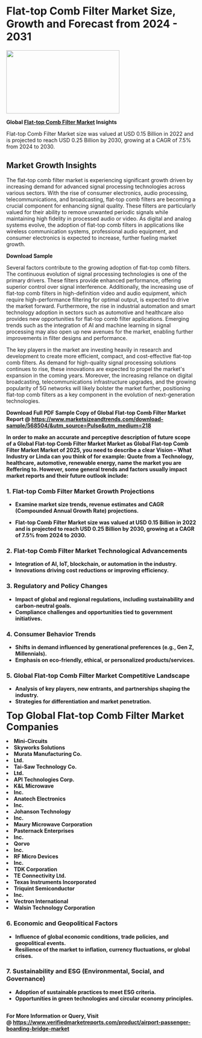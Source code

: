 <H1>Flat-top Comb Filter Market Size, Growth and Forecast from 2024 - 2031</H1><img class="aligncenter size-medium wp-image-584254" src="https://thirdeyenews.in/wp-content/uploads/2024/09/Global-Market-Research-300x168.jpeg" alt="" width="300" height="168" /><p><strong>Global&nbsp;<a href="https://www.marketsizeandtrends.com/download-sample/568504/&amp;utm_source=Pulse&amp;utm_medium=218">Flat-top Comb Filter Market</a> Insights</strong></p><p>Flat-top Comb Filter Market size was valued at USD 0.15 Billion in 2022 and is projected to reach USD 0.25 Billion by 2030, growing at a CAGR of 7.5% from 2024 to 2030.</p><p><h2>Market Growth Insights</h2> <p>The flat-top comb filter market is experiencing significant growth driven by increasing demand for advanced signal processing technologies across various sectors. With the rise of consumer electronics, audio processing, telecommunications, and broadcasting, flat-top comb filters are becoming a crucial component for enhancing signal quality. These filters are particularly valued for their ability to remove unwanted periodic signals while maintaining high fidelity in processed audio or video. As digital and analog systems evolve, the adoption of flat-top comb filters in applications like wireless communication systems, professional audio equipment, and consumer electronics is expected to increase, further fueling market growth.</p> <p><strong>Download Sample</strong></p> <p>Several factors contribute to the growing adoption of flat-top comb filters. The continuous evolution of signal processing technologies is one of the primary drivers. These filters provide enhanced performance, offering superior control over signal interference. Additionally, the increasing use of flat-top comb filters in high-definition video and audio equipment, which require high-performance filtering for optimal output, is expected to drive the market forward. Furthermore, the rise in industrial automation and smart technology adoption in sectors such as automotive and healthcare also provides new opportunities for flat-top comb filter applications. Emerging trends such as the integration of AI and machine learning in signal processing may also open up new avenues for the market, enabling further improvements in filter designs and performance.</p> <p>The key players in the market are investing heavily in research and development to create more efficient, compact, and cost-effective flat-top comb filters. As demand for high-quality signal processing solutions continues to rise, these innovations are expected to propel the market's expansion in the coming years. Moreover, the increasing reliance on digital broadcasting, telecommunications infrastructure upgrades, and the growing popularity of 5G networks will likely bolster the market further, positioning flat-top comb filters as a key component in the evolution of next-generation technologies.</p> <p><strong></p><p><span class=""><strong>Download Full PDF Sample Copy of Global Flat-top Comb Filter Market Report</strong> @ <a href="https://www.marketsizeandtrends.com/download-sample/568504/&amp;utm_source=Pulse&amp;utm_medium=218" target="_blank">https://www.marketsizeandtrends.com/download-sample/568504/&amp;utm_source=Pulse&amp;utm_medium=218</a></span></p><p>In order to make an accurate and perceptive description of future scope of a Global&nbsp;Flat-top Comb Filter Market Market as Global&nbsp;Flat-top Comb Filter Market Market of 2025, you need to describe a clear Vision &ndash; What Industry or Linda can you think of for example: Quote from a Technology, healthcare, automotive, renewable energy, name the market you are Reffering to. However, some general trends and factors usually impact market reports and their future outlook include:</p><h3>1.&nbsp;<strong>Flat-top Comb Filter Market Growth Projections</strong></h3><ul><li>Examine market size trends, revenue estimates and CAGR (Compounded Annual Growth Rate) projections.</li><li><p>Flat-top Comb Filter Market size was valued at USD 0.15 Billion in 2022 and is projected to reach USD 0.25 Billion by 2030, growing at a CAGR of 7.5% from 2024 to 2030.</p></li></ul><h3>2.&nbsp;<strong>Flat-top Comb Filter Market Technological Advancements</strong></h3><ul><li>Integration of AI, IoT, blockchain, or automation in the industry.</li><li>Innovations driving cost reductions or improving efficiency.</li></ul><h3>3.&nbsp;<strong>Regulatory and Policy Changes</strong></h3><ul><li>Impact of global and regional regulations, including sustainability and carbon-neutral goals.</li><li>Compliance challenges and opportunities tied to government initiatives.</li></ul><h3>4.&nbsp;<strong>Consumer Behavior Trends</strong></h3><ul><li>Shifts in demand influenced by generational preferences (e.g., Gen Z, Millennials).</li><li>Emphasis on eco-friendly, ethical, or personalized products/services.</li></ul><h3>5.&nbsp;<strong>Global Flat-top Comb Filter Market Competitive Landscape</strong></h3><ul><li>Analysis of key players, new entrants, and partnerships shaping the industry.</li><li>Strategies for differentiation and market penetration.</li></ul><p data-pm-slice="1 1 []"><span style="color: inherit; font-family: inherit; font-size: 25px;">Top Global Flat-top Comb Filter Market Companies</span></p><div class="" data-test-id=""><p><li>Mini-Circuits</li><li> Skyworks Solutions</li><li> Murata Manufacturing Co.</li><li> Ltd.</li><li> Tai-Saw Technology Co.</li><li> Ltd.</li><li> API Technologies Corp.</li><li> K&L Microwave</li><li> Inc.</li><li> Anatech Electronics</li><li> Inc.</li><li> Johanson Technology</li><li> Inc.</li><li> Maury Microwave Corporation</li><li> Pasternack Enterprises</li><li> Inc.</li><li> Qorvo</li><li> Inc.</li><li> RF Micro Devices</li><li> Inc.</li><li> TDK Corporation</li><li> TE Connectivity Ltd.</li><li> Texas Instruments Incorporated</li><li> Triquint Semiconductor</li><li> Inc.</li><li> Vectron International</li><li> Walsin Technology Corporation</li></p></div><h3>6.&nbsp;<strong>Economic and Geopolitical Factors</strong></h3><ul><li>Influence of global economic conditions, trade policies, and geopolitical events.</li><li>Resilience of the market to inflation, currency fluctuations, or global crises.</li></ul><h3>7.&nbsp;<strong>Sustainability and ESG (Environmental, Social, and Governance)</strong></h3><ul><li>Adoption of sustainable practices to meet ESG criteria.</li><li>Opportunities in green technologies and circular economy principles.</li></ul><h2><strong style="font-size: 14px;">For More Information or Query, Visit @&nbsp;</strong><a style="background-color: #ffffff; font-size: 14px;" href="https://www.marketsizeandtrends.com/report/flat-top-comb-filter-market/" target="_blank">https://www.verifiedmarketreports.com/product/airport-passenger-boarding-bridge-market</a></h2>
